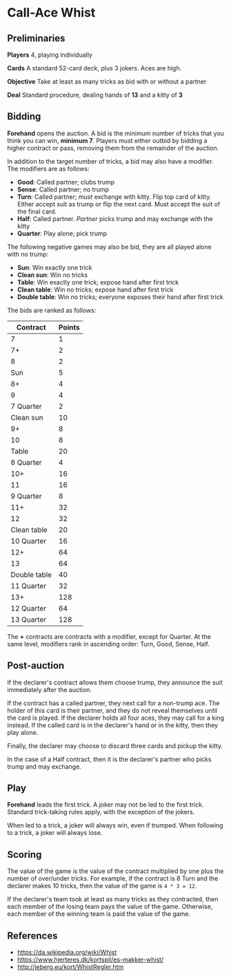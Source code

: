 # Call-Ace Whist

## Preliminaries

**Players** 4, playing individually

**Cards** A standard 52-card deck, plus 3 jokers. Aces are high.

**Objective** Take at least as many tricks as bid with or without a partner

**Deal** Standard procedure, dealing hands of **13** and a kitty of **3**

## Bidding

**Forehand** opens the auction. A bid is the minimum number of tricks
that you think you can win, **minimum 7**. Players must either outbid
by bidding a higher contract or pass, removing them from the remainder
of the auction.

In addition to the target number of tricks, a bid may also have a
modifier. The modifiers are as follows:

- **Good**: Called partner; clubs trump
- **Sense**: Called partner; no trump
- **Turn**: Called partner; _must_ exchange with kitty. Flip top
  card of kitty. Either accept suit as trump or flip the next card.
  Must accept the suit of the final card.
- **Half**: Called partner. _Partner_ picks trump and may exchange
  with the kitty
- **Quarter**: Play alone; pick trump

The following negative games may also be bid, they are all played
alone with no trump:

- **Sun**: Win exactly one trick
- **Clean sun**: Win no tricks
- **Table**: Win exactly one trick; expose hand after first trick
- **Clean table**: Win no tricks; expose hand after first trick
- **Double table**: Win no tricks; everyone exposes their hand after
  first trick
  
The bids are ranked as follows:

| Contract     | Points |
|--------------|--------|
| 7            | 1      |
| 7+           | 2      |
| 8            | 2      |
| Sun          | 5      |
| 8+           | 4      |
| 9            | 4      |
| 7 Quarter    | 2      |
| Clean sun    | 10     |
| 9+           | 8      |
| 10           | 8      |
| Table        | 20     |
| 8 Quarter    | 4      |
| 10+          | 16     |
| 11           | 16     |
| 9 Quarter    | 8      |
| 11+          | 32     |
| 12           | 32     |
| Clean table  | 20     |
| 10 Quarter   | 16     |
| 12+          | 64     |
| 13           | 64     |
| Double table | 40     |
| 11 Quarter   | 32     |
| 13+          | 128    |
| 12 Quarter   | 64     |
| 13 Quarter   | 128    |

The **+** contracts are contracts with a modifier, except for Quarter.
At the same level, modifiers rank in ascending order: Turn, Good,
Sense, Half.

## Post-auction

If the declarer's contract allows them choose trump, they announce
the suit immediately after the auction.

If the contract has a called partner, they next call for a non-trump
ace. The holder of this card is their partner, and they do not reveal
themselves until the card is played. If the declarer holds all four
aces, they may call for a king instead. If the called card is in the
declarer's hand or in the kitty, then they play alone.

Finally, the declarer may choose to discard three cards and pickup the
kitty.

In the case of a Half contract, then it is the declarer's partner who
picks trump and may exchange.

## Play

**Forehand** leads the first trick. A joker may not be led to the
first trick. Standard trick-taking rules apply,
with the exception of the jokers.

When led to a trick, a joker will always win, even if trumped. When
following to a trick, a joker will always lose.

## Scoring

The value of the game is the value of the contract multiplied by one
plus the number of over/under tricks. For example, if the contract is
8 Turn and the declarer makes 10 tricks, then the value of the game is
`4 * 3 = 12`.

If the declarer's team took at least as many tricks as they
contracted, then each member of the losing team pays the value of the
game. Otherwise, each member of the winning team is paid the value of
the game.

## References

- https://da.wikipedia.org/wiki/Whist
- https://www.hjerteres.dk/kortspil/es-makker-whist/
- http://jeberg.eu/kort/WhistRegler.htm
